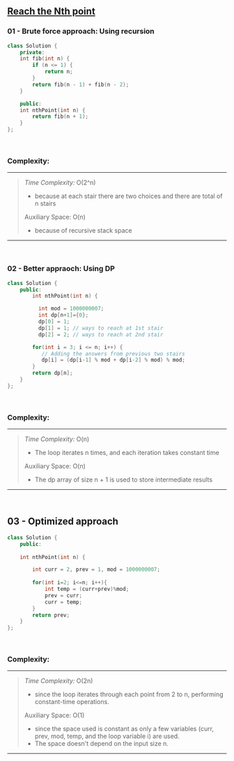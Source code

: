 
## [Reach the Nth point](https://www.geeksforgeeks.org/problems/reach-the-nth-point5433/1) 


### 01 - Brute force approach: Using recursion

```cpp
class Solution {
    private:
    int fib(int n) {
        if (n <= 1) {
            return n;
        }
        return fib(n - 1) + fib(n - 2);
    }

    public:
    int nthPoint(int n) {
        return fib(n + 1);
    }
};
```

<br>

### Complexity:
-----------------------------------------
> <em> Time Complexity:</em> O(2^n)
>    -  because at each stair there are two choices and there are total of n stairs
> 
>   
> Auxiliary Space: O(n)
>   - because of recursive stack space
>   
----------------------------------------- 


<br>

### 02 - Better appraoch: Using DP

```cpp
class Solution {
	public:
		int nthPoint(int n) {

		  int mod = 1000000007;
		  int dp[n+1]={0};
		  dp[0] = 1; 
		  dp[1] = 1; // ways to reach at 1st stair
		  dp[2] = 2; // ways to reach at 2nd stair

		for(int i = 3; i <= n; i++) {
		   // Adding the answers from previous two stairs
		   dp[i] = (dp[i-1] % mod + dp[i-2] % mod) % mod;
		}
		return dp[n];
	}
};
```
<br>

### Complexity:
-----------------------------------------
> <em> Time Complexity:</em> O(n)
>    - The loop iterates n times, and each iteration takes constant time
> 
>   
> Auxiliary Space: O(n)
>   - The dp array of size n + 1 is used to store intermediate results
>   
----------------------------------------- 


<br>


## 03 - Optimized approach

```cpp
class Solution {
	public:
	
	int nthPoint(int n) {

		int curr = 2, prev = 1, mod = 1000000007;
            
        for(int i=2; i<=n; i++){
            int temp = (curr+prev)%mod;
            prev = curr;
            curr = temp;
        }
        return prev;
	}
};
```

<br>

### Complexity:
-----------------------------------------
> <em> Time Complexity:</em> O(2n)
>    - since the loop iterates through each point from 2 to n, performing constant-time operations.
>
>   
> Auxiliary Space: O(1)
>    - since the space used is constant as only a few variables (curr, prev, mod, temp, and the loop variable i) are used.
>    - The space doesn't depend on the input size n.
----------------------------------------- 
